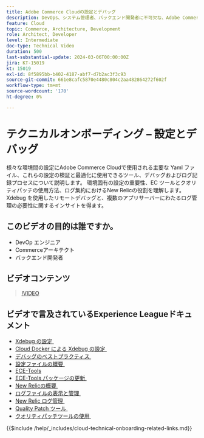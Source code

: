```yaml
---
title: Adobe Commerce Cloudの設定とデバッグ
description: DevOps、システム管理者、バックエンド開発者に不可欠な、Adobe Commerce Cloudの設定ファイル、デバッグツール、ログ管理について説明します。
feature: Cloud
topic: Commerce, Architecture, Development
role: Architect, Developer
level: Intermediate
doc-type: Technical Video
duration: 500
last-substantial-update: 2024-03-06T00:00:00Z
jira: KT-15019
kt: 15019
exl-id: 8f5895bb-b402-4187-abf7-d7b2ac3f3c93
source-git-commit: 661e8cafc5870e4480c804c2aa482864272f602f
workflow-type: tm+mt
source-wordcount: '170'
ht-degree: 0%

---
```


# テクニカルオンボーディング – 設定とデバッグ

様々な環境間の設定にAdobe Commerce Cloudで使用される主要な Yaml ファイル、これらの設定の検証と最適化に使用できるツール、デバッグおよびログ記録プロセスについて説明します。 環境固有の設定の重要性、EC ツールとクオリティパッチの使用方法、ログ集約におけるNew Relicの役割を理解します。 Xdebug を使用したリモートデバッグと、複数のアプリサーバーにわたるログ管理の必要性に関するインサイトを得ます。

## このビデオの目的は誰ですか。

- DevOp エンジニア
- Commerceアーキテクト
- バックエンド開発者

## ビデオコンテンツ

>[!VIDEO](https://video.tv.adobe.com/v/3432820?learn=on&captions=jpn)

## ビデオで言及されているExperience Leagueドキュメント

- [Xdebug の設定 &#x200B;](https://experienceleague.adobe.com/docs/commerce-cloud-service/user-guide/develop/test/debug.html?lang=ja)
- [Cloud Docker による Xdebug の設定 &#x200B;](https://developer.adobe.com/commerce/cloud-tools/docker/test/configure-xdebug/)
- [&#x200B; デバッグのベストプラクティス &#x200B;](https://experienceleague.adobe.com/docs/commerce-operations/implementation-playbook/best-practices/development/debugging.html?lang=ja)
- [&#x200B; 設定ファイルの概要 &#x200B;](https://experienceleague.adobe.com/docs/commerce-cloud-service/user-guide/configure/overview.html?lang=ja)
- [ECE-Tools](https://experienceleague.adobe.com/docs/commerce-cloud-service/user-guide/dev-tools/ece-tools/package-overview.html?lang=ja)
- [ECE-Tools パッケージの更新 &#x200B;](https://experienceleague.adobe.com/docs/commerce-cloud-service/user-guide/dev-tools/ece-tools/update-package.html?lang=ja)
- [New Relicの概要 &#x200B;](https://experienceleague.adobe.com/docs/commerce-cloud-service/user-guide/monitor/new-relic/new-relic-service.html?lang=ja)
- [&#x200B; ログファイルの表示と管理 &#x200B;](https://experienceleague.adobe.com/docs/commerce-cloud-service/user-guide/develop/test/log-locations.html?lang=ja)
- [New Relic ログ管理 &#x200B;](https://experienceleague.adobe.com/docs/commerce-cloud-service/user-guide/monitor/new-relic/log-management.html?lang=ja)
- [Quality Patch ツール &#x200B;](https://experienceleague.adobe.com/tools/commerce-quality-patches/index.html?lang=ja)
- [&#x200B; クオリティパッチツールの使用 &#x200B;](https://experienceleague.adobe.com/docs/commerce-operations/tools/quality-patches-tool/usage.html?lang=ja)

{{$include /help/_includes/cloud-technical-onboarding-related-links.md}}


